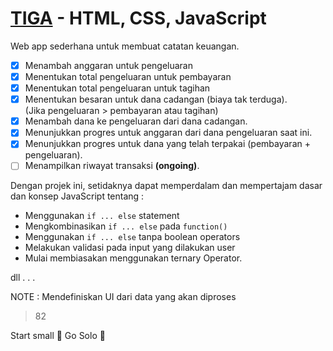 # [TIGA](https://www.tiga.josuamanullang.com) - HTML, CSS, JavaScript

Web app sederhana untuk membuat catatan keuangan.

-   [x] Menambah anggaran untuk pengeluaran
-   [x] Menentukan total pengeluaran untuk pembayaran
-   [x] Menentukan total pengeluaran untuk tagihan
-   [x] Menentukan besaran untuk dana cadangan (biaya tak terduga). <br> (Jika
        pengeluaran > pembayaran atau tagihan)
-   [x] Menambah dana ke pengeluaran dari dana cadangan.
-   [x] Menunjukkan progres untuk anggaran dari dana pengeluaran saat ini.
-   [x] Menunjukkan progres untuk dana yang telah terpakai (pembayaran +
        pengeluaran).
-   [ ] Menampilkan riwayat transaksi **(ongoing)**.

Dengan projek ini, setidaknya dapat memperdalam dan mempertajam dasar dan konsep
JavaScript tentang :

-   Menggunakan `if ... else` statement
-   Mengkombinasikan `if ... else` pada `function()`
-   Menggunakan `if ... else` tanpa boolean operators
-   Melakukan validasi pada input yang dilakukan user
-   Mulai membiasakan menggunakan ternary Operator.

dll . . .

NOTE : Mendefiniskan UI dari data yang akan diproses

> 82

Start small :dart: Go Solo :rocket:
